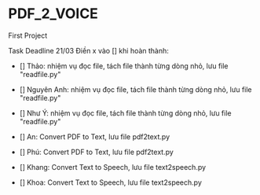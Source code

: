 # PDF_2_VOICE
First Project

Task
Deadline 21/03
Điền x vào [] khi hoàn thành:

- [] Thảo: nhiệm vụ đọc file, tách file thành từng dòng nhỏ, lưu file "readfile.py"
- [] Nguyên Anh: nhiệm vụ đọc file, tách file thành từng dòng nhỏ, lưu file "readfile.py"
- [] Như Ý: nhiệm vụ đọc file, tách file thành từng dòng nhỏ, lưu file "readfile.py"

- [] An: Convert PDF to Text, lưu file pdf2text.py
- [] Phú: Convert PDF to Text, lưu file pdf2text.py

- [] Khang: Convert Text to Speech, lưu file text2speech.py
- [] Khoa: Convert Text to Speech, lưu file text2speech.py

